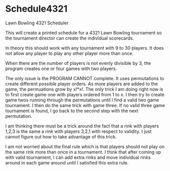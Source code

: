 # Schedule4321
Lawn Bowling 4321 Scheduler

This will create a printed schedule for a 4321 Lawn Bowling tournament so the tournament director can create the individual scorecards.

In theory this should work with any tournament with 9 to 30 players. It does not allow any player to play any other player more than once.

When there are the number of players is not evenly divisible by 3, the program creates one or four games with two players.

The only issue is the PROGRAM CANNOT complete. It uses permutations to create different possible player orders. As more players are added to the game, the permuations grow by x!*x!. The only trick I
am doing right now is to first create game one with players ordered from 1 to x. I then try to create game twos running through the permutations until I find a valid two game tournament. I then do the
same trick with game three. If no valid three game tournament is found, I go back to the second step with the next permutation.

I am thinking there must be a trick around the fact that a rink with players 1,2,3 is the same a rink with players 3,2,1 with respect to validity. I just cannot figure out how to take advantage of
this trick.

I am not worried about the final rule which is that players should not play on the same rink more than once in a tournament.
I think that after coming up with valid tournament, I can add extra rinks and move individual rinks around in each game around until I satisfied this extra rule.
